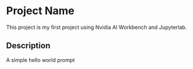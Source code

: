 # Project Name
This project is my first project using Nvidia AI Workbench and Jupyterlab. 

## Description
A simple hello world prompt



